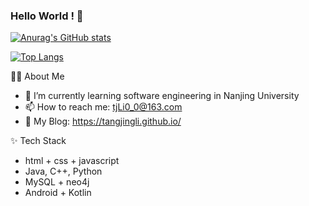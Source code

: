 ### Hello World ! 👋


<!-- **tangjingLI/tangjingLi** is a ✨ _special_ ✨ repository because its `README.md` (this file) appears on your GitHub profile.

Here are some ideas to get you started:

- 🔭 I’m currently working on ...
- 🌱 I’m currently learning ...
- 👯 I’m looking to collaborate on ...
- 🤔 I’m looking for help with ...
- 💬 Ask me about ...
- 📫 How to reach me: ...
- 😄 Pronouns: ...
- ⚡ Fun fact: ... -->


[![Anurag's GitHub stats](https://github-readme-stats.vercel.app/api?username=tangjingLi)](https://github.com/anuraghazra/github-readme-stats)

[![Top Langs](https://github-readme-stats.vercel.app/api/top-langs/?username=tangjingLi&layout=compact)](https://github.com/anuraghazra/github-readme-stats)


🏃🏻 About Me

- 🌱 I’m currently learning software engineering in Nanjing University
- 📫 How to reach me: tjLi0_0@163.com
- 🔭 My Blog: https://tangjingli.github.io/

✨ Tech Stack

- html + css + javascript
- Java, C++, Python
- MySQL + neo4j
- Android + Kotlin

